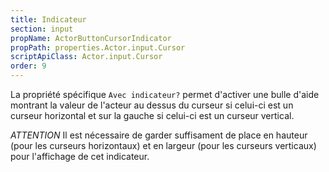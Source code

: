 ```yaml
---
title: Indicateur
section: input
propName: ActorButtonCursorIndicator
propPath: properties.Actor.input.Cursor
scriptApiClass: Actor.input.Cursor
order: 9
---
```

La propriété spécifique `Avec indicateur?` permet d'activer une bulle d'aide montrant la valeur de l'acteur au dessus du curseur si celui-ci est un curseur horizontal et sur la gauche si celui-ci est un curseur vertical.

*ATTENTION*
Il est nécessaire de garder suffisament de place en hauteur (pour les curseurs horizontaux) et en largeur (pour les curseurs verticaux) pour l'affichage de cet indicateur.